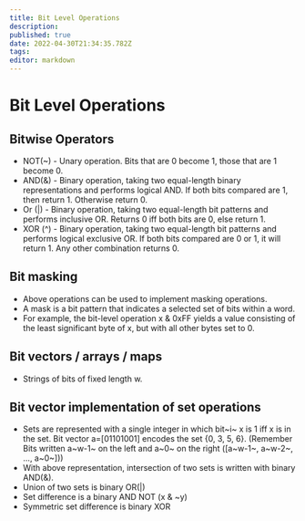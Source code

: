 ```yaml
---
title: Bit Level Operations
description: 
published: true
date: 2022-04-30T21:34:35.782Z
tags: 
editor: markdown
---
```


# Bit Level Operations
## Bitwise Operators

* NOT(~) - Unary operation. Bits that are 0 become 1, those that are 1 become 0.
* AND(&) - Binary operation, taking two equal-length binary representations and performs logical AND. If both bits compared are 1, then return 1. Otherwise return 0. 
* Or (|) - Binary operation, taking two equal-length bit patterns and performs inclusive OR. Returns 0 iff both bits are 0, else return 1.
* XOR (^) - Binary operation, taking two equal-length bit patterns and performs logical exclusive OR. If both bits compared are 0 or 1, it will return 1. Any other combination returns 0.
## Bit masking
* Above operations can be used to implement masking operations. 
* A mask is a bit pattern that indicates a selected set of bits within a word.
* For example, the bit-level operation x & 0xFF yields a value consisting of the least significant byte of x, but with all other bytes set to 0. 

## Bit vectors / arrays / maps
* Strings of bits of fixed length w.  

## Bit vector implementation of set operations
* Sets are represented with a single integer in which bit~i~ x is 1 iff x is in the set. Bit vector a=[01101001] encodes the set {0, 3, 5, 6}. (Remember Bits written a~w-1~ on the left and a~0~ on the right ([a~w-1~, a~w-2~, ..., a~0~]))
* With above representation, intersection of two sets is written with binary AND(&).
* Union of two sets is binary OR(|)
* Set difference is a binary AND NOT (x & ~y)
* Symmetric set difference is binary XOR

